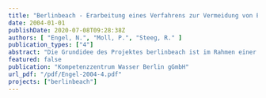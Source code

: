 ```yaml
---
title: "Berlinbeach - Erarbeitung eines Verfahrens zur Vermeidung von Einleitungen aus der Mischkanalisation in städtische Fließgewässer"
date: 2004-01-01
publishDate: 2020-07-08T09:28:38Z
authors: [ "Engel, N.", "Moll, P.", "Steeg, R." ]
publication_types: ["4"]
abstract: "Die Grundidee des Projektes berlinbeach ist im Rahmen einer Diplomarbeit (Berger, Steeg, 2001) im Studiengang Landschaftsarchitektur und Umweltplanung an der Technischen Fachhochschule Berlin entwickelt worden. Unter anderem aufbauend auf der Geschichte des Badens in Flüssen ist die Vision entstanden, die zukünftige Nutzung der innerstädtischen Spree als Badegewässer trotz der vorhandenen Ge-wässerverschmutzung zu realisieren. Das Baden in Flüssen war bis zum Beginn des letzten Jahrhunderts in Berlin eine Selbstverständlichkeit. Zahlreiche öffentliche Flussbäder befanden sich im Bereich der innerstädtischen Spree. Erst durch die mit der beginnenden Industrialisierung und der wachsenden Bevölkerung zunehmende Verschlechterung der Wasserquali-tät mussten die städtischen Bäder geschlossen werden und wurden durch die auch heute noch weitgehend genutzten Strandbäder im Stadtrandgebiet ersetzt. Die derzeitige stoffliche Belastung der Spree im Projektgebiet erfolgt durch die Ein-träge aus den Brandenburger Zuflüssen, dem Klarwasserablauf des Klärwerkes Mün-chehofe, den Einleitungen aus dem Berliner Trennsystem sowie den Mischwasser-entlastungen des Berliner Mischsystems. Es ist davon auszugehen, dass die Überläufe aus dem Mischsystem der Berliner Ka-nalisation eine wesentliche Verschmutzungsquelle der Spree darstellen. Vorrangiges Ziel des Projektes berlinbeach ist es daher, die Mischwasserentlastungen durch in der Spree angeordnete Speicher (Fangbecken) weitgehend zu vermeiden und da-durch die Badegewässerqualität in der innerstädtischen Spree nach Möglichkeit zu gewährleisten. Darüber hinaus ist vorgesehen, die Speicher mit entsprechenden Aufbauten zu versehen und diese zur Refinanzierung der Maßnahme zu nutzen."
featured: false
publication: "Kompetenzzentrum Wasser Berlin gGmbH"
url_pdf: "/pdf/Engel-2004-4.pdf"
projects: ["berlinbeach"]
---
```


